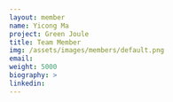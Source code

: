 ```yaml
---
layout: member
name: Yicong Ma
project: Green Joule
title: Team Member
img: /assets/images/members/default.png
email:
weight: 5000
biography: >
linkedin:
---
```

